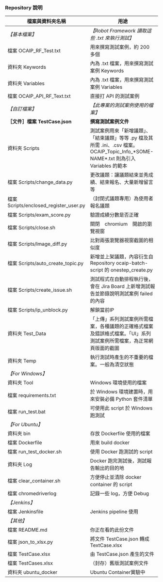 ### Repository 說明

| 檔案與資料夾名稱   | 用途              |
| ----------------- | ----------------- |
| *【基本檔案】* | *【Robot Framework 讀取這些 .txt 來執行測試】* |
| 檔案 OCAIP_RF_Test.txt | 用來撰寫測試案例，約 200 多個 |
| 資料夾 Keywords | 內為 .txt 檔案，用來撰寫測試案例 Keywords |
| 資料夾 Variables | 內為 .txt 檔案，用來撰寫測試案例 Variables |
| 檔案 OCAIP_API_RF_Text.txt | 直接打 API 的測試案例 |
| *【自訂檔案】* | *【此專案的測試案例使用的檔案】* |
| **［文件］檔案 TestCase.json** | **撰寫測試案例文件** |
| 資料夾 Scripts | 測試案例用來「新增議題」、「結束議題」等等 .py 檔及其所需 .ini、.csv 檔案。OCAIP_Topic_Info_\*SOME-NAME\*.txt 則為引入 Variables 的範本|
| 檔案 Scripts/change_data.py | 更改議題：讓議題結束並秀成績、結束報名、大量新增留言等 |
| 檔案 Scripts/enclosed_register_user.py | （封閉式議題專用）為使用者報名議題 |
| 檔案 Scripts/exam_score.py | 驗證成績分數是否正確 |
| 檔案 Scripts/close.sh | 關閉　chromium　開啟的瀏覽視窗 |
| 檔案 Scripts/Image_diff.py | 比對兩張瀏覽器視窗截圖的相似度 |
| 檔案 Scripts/auto_create_topic.py | 新增並上架議題，內容衍生自 Repository ocaip-batch-script 的 onestep_create.py  |
| 檔案 Scripts/create_issue.sh | 測試程式在自動排程執行後，會在 Jira Board 上新增測試報告並節錄說明測試案例 failed 的內容 |
| 檔案 Scripts/ip_unblock.py | 解鎖當前IP |
| 資料夾 Test_Data | 「上傳」系列測試案例所需檔案，各種議題的正確格式檔案及錯誤格式檔案。「UI」系列測試案例所需檔案，為正常網頁版面的截圖 |
| 資料夾 Temp | 執行測試時產生的不重要的檔案。一般為清空狀態 |
| *【For Windows】* |  |
| 資料夾 Tool | Windows 環境使用的檔案 |
| 檔案 requirements.txt | 於 Windows 環境建置時，用來安裝必備 Python 套件清單 |
| 檔案 run_test.bat | 可使用此 script 於 Windows 跑測試 |
| *【For Ubuntu】* |  |
| 資料夾 bin | 存放 Dockerfile 使用的檔案 |
| 檔案 Dockerfile | 用來 build docker |
| 檔案 run_test_docker.sh | 使用 Docker 跑測試的 script |
| 資料夾 Log | Docker 跑完測試後，測試報告輸出的目的地 |
| 檔案 clear_container.sh | 方便停止並清除 docker container 的 script |
| 檔案 chromedriverlog | 記錄一些 log，方便 Debug |
| *【Jenkins】* |  |
| 檔案 Jenkinsfile | Jenkins pipeline 使用 |
| *【其他】* |  |
| 檔案 README.md | 你正在看的此份文件 |
| 檔案 json_to_xlsx.py | 將文件 TestCase.json 轉成 TextCase.xlsx |
| 檔案 TestCase.xlsx | 由 TestCase.json 產生的文件 |
| 檔案 TestCases.xlsx | （封存）舊版測試案例文件 |
| 資料夾 ubuntu_docker | Ubuntu Container實驗中 |
